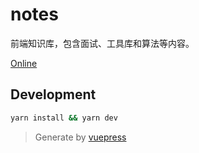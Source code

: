 # notes

前端知识库，包含面试、工具库和算法等内容。

[Online](https://kaypler.github.com.io/notes)

## Development
```bash
yarn install && yarn dev
```

> Generate by [vuepress](https://github.com/vuejs/vuepress)